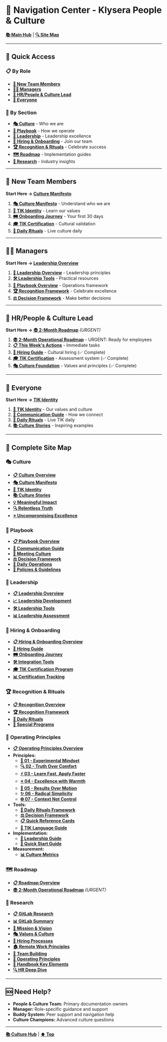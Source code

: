 # 🧭 Navigation Center - Klysera People & Culture

**[📚 Main Hub](./Culture-Hub.md)** | **[🔍 Site Map](#-complete-site-map)**

---

## 🚀 Quick Access

### 📋 By Role
- **[👋 New Team Members](#-new-team-members)**
- **[👨‍💼 Managers](#-managers)**
- **[🎯 HR/People & Culture Lead](#-hrpeople--culture-lead)**
- **[👥 Everyone](#-everyone)**

### 📁 By Section
- **[🎭 Culture](#-culture)** - Who we are
- **[📖 Playbook](#-playbook)** - How we operate
- **[👑 Leadership](#-leadership)** - Leadership excellence
- **[🎯 Hiring & Onboarding](#-hiring--onboarding)** - Join our team
- **[🏆 Recognition & Rituals](#-recognition--rituals)** - Celebrate success
- **[🗺️ Roadmap](#️-roadmap)** - Implementation guides
- **[🔬 Research](#-research)** - Industry insights

---

## 👋 New Team Members

**Start Here → [Culture Manifesto](./Culture/Culture-Manifesto.md)**

1. **[🎭 Culture Manifesto](./Culture/Culture-Manifesto.md)** - Understand who we are
2. **[🎯 TIK Identity](./Culture/TIK-Identity.md)** - Learn our values
3. **[🛤️ Onboarding Journey](./Hiring-Onboarding/Onboarding-Journey.md)** - Your first 30 days
4. **[🎓 TIK Certification](./Hiring-Onboarding/TIK-Certification-Program.md)** - Cultural validation
5. **[📅 Daily Rituals](./Recognition-Rituals/Daily-Rituals.md)** - Live culture daily

---

## 👨‍💼 Managers

**Start Here → [Leadership Overview](./Leadership/_Overview)**

1. **[👑 Leadership Overview](./Leadership/_Overview)** - Leadership principles
2. **[🛠️ Leadership Tools](./Leadership/Leadership-Tools.md)** - Practical resources
3. **[📖 Playbook Overview](./Playbook/_Overview)** - Operations framework
4. **[🏆 Recognition Framework](./Recognition-Rituals/Recognition-Framework.md)** - Celebrate excellence
5. **[⚖️ Decision Framework](./Playbook/Decision-Framework.md)** - Make better decisions

---

## 🎯 HR/People & Culture Lead

**Start Here → [😨 2-Month Roadmap](./Roadmap/2-Month-Operational-Roadmap.md)** *(URGENT)*

1. **[😨 2-Month Operational Roadmap](./Roadmap/2-Month-Operational-Roadmap.md)** - URGENT: Ready for employees
2. **[📋 This Week's Actions](./Roadmap/_Overview)** - Immediate tasks
3. **[🎯 Hiring Guide](./Hiring-Onboarding/Hiring-Guide.md)** - Cultural hiring (✅ Complete)
4. **[🎓 TIK Certification](./Hiring-Onboarding/TIK-Certification-Program.md)** - Assessment system (✅ Complete)
5. **[🎭 Culture Foundation](./Culture/_Overview)** - Values and principles (✅ Complete)

---

## 👥 Everyone

**Start Here → [TIK Identity](./Culture/TIK-Identity.md)**

1. **[🎯 TIK Identity](./Culture/TIK-Identity.md)** - Our values and culture
2. **[💬 Communication Guide](./Playbook/Communication-Guide.md)** - How we connect
3. **[📅 Daily Rituals](./Recognition-Rituals/Daily-Rituals.md)** - Live TIK daily
4. **[📚 Culture Stories](./Culture/Culture-Stories.md)** - Inspiring examples

---

## 📁 Complete Site Map

### 🎭 Culture
- **[📋 Culture Overview](./Culture/_Overview)**
- **[🎭 Culture Manifesto](./Culture/Culture-Manifesto.md)**
- **[🎯 TIK Identity](./Culture/TIK-Identity.md)**
- **[📚 Culture Stories](./Culture/Culture-Stories.md)**
- **[💡 Meaningful Impact](./Culture/Meaningful-Impact.md)**
- **[🔍 Relentless Truth](./Culture/Relentless-Truth.md)**
- **[⭐ Uncompromising Excellence](./Culture/Uncompromising-Excellence.md)**

### 📖 Playbook
- **[📋 Playbook Overview](./Playbook/_Overview)**
- **[💬 Communication Guide](./Playbook/Communication-Guide.md)**
- **[🤝 Meeting Culture](./Playbook/Meeting-Culture.md)**
- **[⚖️ Decision Framework](./Playbook/Decision-Framework.md)**
- **[📅 Daily Operations](./Playbook/Daily-Operations.md)**
- **[📜 Policies & Guidelines](./Playbook/Policies-Guidelines.md)**

### 👑 Leadership
- **[📋 Leadership Overview](./Leadership/_Overview)**
- **[📈 Leadership Development](./Leadership/Leadership-Development.md)**
- **[🛠️ Leadership Tools](./Leadership/Leadership-Tools.md)**
- **[📊 Leadership Assessment](./Leadership/Leadership-Assessment.md)**

### 🎯 Hiring & Onboarding
- **[📋 Hiring & Onboarding Overview](./Hiring-Onboarding/_Overview)**
- **[🎯 Hiring Guide](./Hiring-Onboarding/Hiring-Guide.md)**
- **[🛤️ Onboarding Journey](./Hiring-Onboarding/Onboarding-Journey.md)**
- **[🛠️ Integration Tools](./Hiring-Onboarding/Integration-Tools.md)**
- **[🎓 TIK Certification Program](./Hiring-Onboarding/TIK-Certification-Program.md)**
- **[📊 Certification Tracking](./Hiring-Onboarding/Certification-Tracking-Template.md)**

### 🏆 Recognition & Rituals
- **[📋 Recognition Overview](./Recognition-Rituals/_Overview)**
- **[🏆 Recognition Framework](./Recognition-Rituals/Recognition-Framework.md)**
- **[📅 Daily Rituals](./Recognition-Rituals/Daily-Rituals.md)**
- **[🎉 Special Programs](./Recognition-Rituals/Special-Programs.md)**

### 🔧 Operating Principles
- **[📋 Operating Principles Overview](./Operating-Principles/_Overview)**
- **Principles:**
  - **[🧪 01 - Experimental Mindset](./Operating-Principles/Principles/01-Experimental-Mindset.md)**
  - **[🔍 02 - Truth Over Comfort](./Operating-Principles/Principles/02-Truth-Over-Comfort.md)**
  - **[⚡ 03 - Learn Fast, Apply Faster](./Operating-Principles/Principles/03-Learn-Fast-Apply-Faster.md)**
  - **[⭐ 04 - Excellence with Warmth](./Operating-Principles/Principles/04-Excellence-with-Warmth.md)**
  - **[🎯 05 - Results Over Motion](./Operating-Principles/Principles/05-Results-Over-Motion.md)**
  - **[✨ 06 - Radical Simplicity](./Operating-Principles/Principles/06-Radical-Simplicity.md)**
  - **[🌐 07 - Context Not Control](./Operating-Principles/Principles/07-Context-Not-Control.md)**
- **Tools:**
  - **[📅 Daily Rituals Framework](./Operating-Principles/Tools/Daily-Rituals-Framework.md)**
  - **[⚖️ Decision Framework](./Operating-Principles/Tools/Decision-Framework.md)**
  - **[📋 Quick Reference Cards](./Operating-Principles/Tools/Quick-Reference-Cards.md)**
  - **[💬 TIK Language Guide](./Operating-Principles/Tools/TIK-Language-Guide.md)**
- **Implementation:**
  - **[👑 Leadership Guide](./Operating-Principles/Implementation/Leadership-Guide.md)**
  - **[🚀 Quick Start Guide](./Operating-Principles/Implementation/Quick-Start-Guide.md)**
- **Measurement:**
  - **[📊 Culture Metrics](./Operating-Principles/Measurement/Culture-Metrics.md)**

### 🗺️ Roadmap
- **[📋 Roadmap Overview](./Roadmap/_Overview)**
- **[😨 2-Month Operational Roadmap](./Roadmap/2-Month-Operational-Roadmap.md)** *(URGENT)*

### 🔬 Research
- **[📋 GitLab Research](./Research/GitLab/README.md)**
- **[📊 GitLab Summary](./Research/GitLab/0_GitLab_Summary.md)**
- **[🎯 Mission & Vision](./Research/GitLab/1_Mission_Vision.md)**
- **[🎭 Values & Culture](./Research/GitLab/2_Values_Culture.md)**
- **[🎯 Hiring Processes](./Research/GitLab/3_Hiring_Processes.md)**
- **[🏠 Remote Work Principles](./Research/GitLab/4_Remote_Work_Principles.md)**
- **[👥 Team Building](./Research/GitLab/5_Team_Building.md)**
- **[🔧 Operating Principles](./Research/GitLab/6_Operating_Principles.md)**
- **[📖 Handbook Key Elements](./Research/GitLab/7_Handbook_Key_Elements.md)**
- **[🔍 HR Deep Dive](./Research/GitLab/HR_People_Culture_Deep_Dive.md)**

---

## 🆘 Need Help?

- **People & Culture Team:** Primary documentation owners
- **Manager:** Role-specific guidance and support
- **Buddy System:** Peer support and navigation help
- **Culture Champions:** Advanced culture questions

---

**[📚 Culture Hub](./Culture-Hub.md)** | **[⬆️ Top](#-navigation-center---klysera-people--culture)**